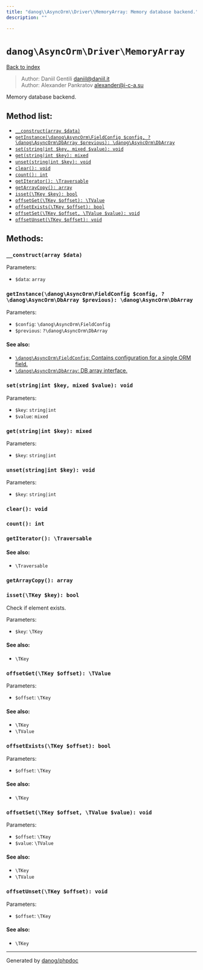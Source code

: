 ```yaml
---
title: "danog\\AsyncOrm\\Driver\\MemoryArray: Memory database backend."
description: ""

---
```

# `danog\AsyncOrm\Driver\MemoryArray`
[Back to index](../../../index.md)

> Author: Daniil Gentili <daniil@daniil.it>  
> Author: Alexander Pankratov <alexander@i-c-a.su>  
  

Memory database backend.  




## Method list:
* [`__construct(array $data)`](#__construct-array-data)
* [`getInstance(\danog\AsyncOrm\FieldConfig $config, ?\danog\AsyncOrm\DbArray $previous): \danog\AsyncOrm\DbArray`](#getinstance-danog-asyncorm-fieldconfig-config-danog-asyncorm-dbarray-previous-danog-asyncorm-dbarray)
* [`set(string|int $key, mixed $value): void`](#set-string-int-key-mixed-value-void)
* [`get(string|int $key): mixed`](#get-string-int-key-mixed)
* [`unset(string|int $key): void`](#unset-string-int-key-void)
* [`clear(): void`](#clear-void)
* [`count(): int`](#count-int)
* [`getIterator(): \Traversable`](#getiterator-traversable)
* [`getArrayCopy(): array`](#getarraycopy-array)
* [`isset(\TKey $key): bool`](#isset-tkey-key-bool)
* [`offsetGet(\TKey $offset): \TValue`](#offsetget-tkey-offset-tvalue)
* [`offsetExists(\TKey $offset): bool`](#offsetexists-tkey-offset-bool)
* [`offsetSet(\TKey $offset, \TValue $value): void`](#offsetset-tkey-offset-tvalue-value-void)
* [`offsetUnset(\TKey $offset): void`](#offsetunset-tkey-offset-void)

## Methods:
### `__construct(array $data)`




Parameters:

* `$data`: `array`   



### `getInstance(\danog\AsyncOrm\FieldConfig $config, ?\danog\AsyncOrm\DbArray $previous): \danog\AsyncOrm\DbArray`




Parameters:

* `$config`: `\danog\AsyncOrm\FieldConfig`   
* `$previous`: `?\danog\AsyncOrm\DbArray`   


#### See also: 
* [`\danog\AsyncOrm\FieldConfig`: Contains configuration for a single ORM field.](../../../danog/AsyncOrm/FieldConfig.md)
* [`\danog\AsyncOrm\DbArray`: DB array interface.](../../../danog/AsyncOrm/DbArray.md)




### `set(string|int $key, mixed $value): void`




Parameters:

* `$key`: `string|int`   
* `$value`: `mixed`   



### `get(string|int $key): mixed`




Parameters:

* `$key`: `string|int`   



### `unset(string|int $key): void`




Parameters:

* `$key`: `string|int`   



### `clear(): void`





### `count(): int`





### `getIterator(): \Traversable`




#### See also: 
* `\Traversable`




### `getArrayCopy(): array`





### `isset(\TKey $key): bool`

Check if element exists.


Parameters:

* `$key`: `\TKey`   


#### See also: 
* `\TKey`




### `offsetGet(\TKey $offset): \TValue`




Parameters:

* `$offset`: `\TKey`   


#### See also: 
* `\TKey`
* `\TValue`




### `offsetExists(\TKey $offset): bool`




Parameters:

* `$offset`: `\TKey`   


#### See also: 
* `\TKey`




### `offsetSet(\TKey $offset, \TValue $value): void`




Parameters:

* `$offset`: `\TKey`   
* `$value`: `\TValue`   


#### See also: 
* `\TKey`
* `\TValue`




### `offsetUnset(\TKey $offset): void`




Parameters:

* `$offset`: `\TKey`   


#### See also: 
* `\TKey`




---
Generated by [danog/phpdoc](https://phpdoc.daniil.it)
